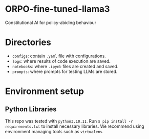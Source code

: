 # ORPO-fine-tuned-llama3

Constitutional AI for policy-abiding behaviour

# Directories
* `configs`: contain `.yaml` file with configurations.
* `logs`: where results of code execution are saved.
* `notebooks`: where `.ipynb` files are created and saved.
* `prompts`: where prompts for testing LLMs are stored.

# Environment setup

## Python Libraries
This repo was tested with `python3.10.11`.
Run `$ pip install -r requirements.txt` to install necessary libraries.
We recommend using environment managing tools such as `virtualenv`.





